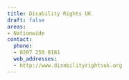 ```yaml
---
title: Disability Rights UK
draft: false
areas:
- Nationwide
contact:
  phone:
  - 0207 250 8181
  web_addresses:
  - http://www.disabilityrightsuk.org
---
```


